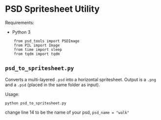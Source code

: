 # PSD Spritesheet Utility

Requirements:

- Python 3

```
    from psd_tools import PSDImage
    from PIL import Image
    from time import sleep
    from tqdm import tqdm
```

## `psd_to_spritesheet.py`

Converts a multi-layered `.psd` into a horizontal spritesheet. Output is a `.png` and a `.psd` (placed in the same folder as input).

Usage:

```
python psd_to_spritesheet.py
```

change line 14 to be the name of your psd, `psd_name = "walk"`
